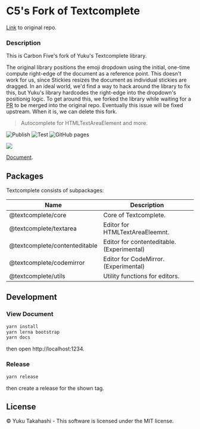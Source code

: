# C5's Fork of Textcomplete

[Link](https://github.com/yuku/textcomplete) to original repo.

### Description
This is Carbon Five's fork of Yuku's Textcomplete library. 

The original library positions the emoji dropdown using the initial, one-time compute right-edge of the document as a reference point. This doesn't work for us, since Stickies resizes the document as individual stickies are dragged. In an ideal world, we'd find a way to hack around the library to fix this, but Yuku's library hardcodes the right-edge into the dropdown's positionig logic. To get around this, we forked the library while waiting for a [PR](https://github.com/yuku/textcomplete/pull/329) to be merged into the original repo. Eventually this issue will be fixed upstream. When it is, we can delete this fork.

> Autocomplete for HTMLTextAreaElement and more.

![Publish](https://github.com/yuku/textcomplete/workflows/Publish/badge.svg)
![Test](https://github.com/yuku/textcomplete/workflows/Test/badge.svg)
![GitHub pages](https://github.com/yuku/textcomplete/workflows/GitHub%20pages/badge.svg)

![](./docs/images/demo.gif)

[Document](https://yuku.takahashi.coffee/textcomplete/).

## Packages

Textcomplete consists of subpackages:

Name                          | Description
------------------------------|-------------------------------------------
@textcomplete/core            | Core of Textcomplete.
@textcomplete/textarea        | Editor for HTMLTextAreaEleemnt.
@textcomplete/contenteditable | Editor for contenteditable. (Experimental)
@textcomplete/codemirror      | Editor for CodeMirror. (Experimental)
@textcomplete/utils           | Utility functions for editors.

## Development

### View Document

```bash
yarn install
yarn lerna bootstrap
yarn docs
```

then open http://localhost:1234.

### Release

```bash
yarn release
```

then create a release for the shown tag.

## License

&copy; Yuku Takahashi - This software is licensed under the MIT license.
